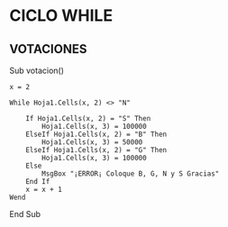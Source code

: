 # CICLO WHILE

## VOTACIONES


Sub votacion()

    x = 2

    While Hoja1.Cells(x, 2) <> "N"
    
        If Hoja1.Cells(x, 2) = "S" Then
            Hoja1.Cells(x, 3) = 100000
        ElseIf Hoja1.Cells(x, 2) = "B" Then
            Hoja1.Cells(x, 3) = 50000
        ElseIf Hoja1.Cells(x, 2) = "G" Then
            Hoja1.Cells(x, 3) = 100000
        Else
            MsgBox "¡ERROR¡ Coloque B, G, N y S Gracias"
        End If
        x = x + 1
    Wend
    
End Sub